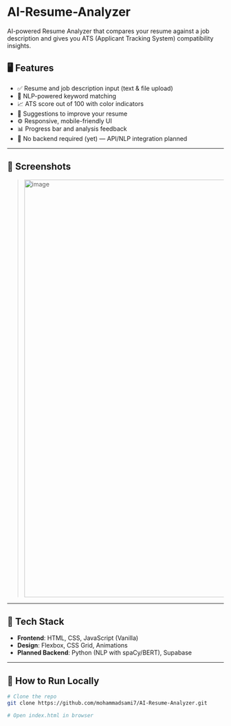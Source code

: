 # AI-Resume-Analyzer

AI-powered Resume Analyzer that compares your resume against a job description and gives you ATS (Applicant Tracking System) compatibility insights.


## 🖥️ Features

- ✅ Resume and job description input (text & file upload)
- 🧠 NLP-powered keyword matching
- 📈 ATS score out of 100 with color indicators
- 🎯 Suggestions to improve your resume
- ⚙️ Responsive, mobile-friendly UI
- 📊 Progress bar and analysis feedback
- 🧩 No backend required (yet) — API/NLP integration planned

---

## 📸 Screenshots

> <img width="1919" height="971" alt="image" src="https://github.com/user-attachments/assets/38dcfb66-2148-49e2-9a79-f627fe0ee744" />


---

## 📂 Tech Stack

- **Frontend**: HTML, CSS, JavaScript (Vanilla)
- **Design**: Flexbox, CSS Grid, Animations
- **Planned Backend**: Python (NLP with spaCy/BERT), Supabase

---

## 🔧 How to Run Locally

```bash
# Clone the repo
git clone https://github.com/mohammadsami7/AI-Resume-Analyzer.git

# Open index.html in browser
